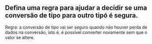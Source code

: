 ## Defina uma regra para ajudar a decidir se uma conversão de tipo para outro tipó é segura.

Regra: a conversão de tipo vai ser seguro quando não houver perda de dados na conversão, isto é, é possível converter novamente sem que o valor se altere.
